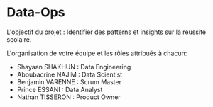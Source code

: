 # Data-Ops
L'objectif du projet :
Identifier des patterns et insights sur la réussite scolaire.

L'organisation de votre équipe et les rôles attribués à chacun:

- Shayaan SHAKHUN : Data Engineering 
- Aboubacrine NAJIM : Data Scientist
- Benjamin VARENNE : Scrum Master
- Prince ESSANI : Data Analyst
- Nathan TISSERON : Product Owner




